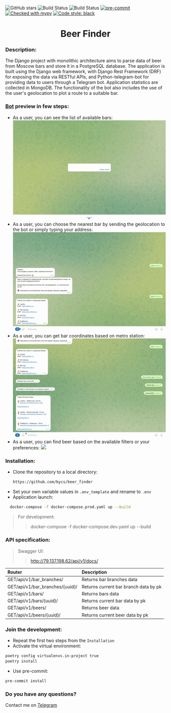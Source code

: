 ![GitHub stars](https://img.shields.io/github/stars/bycs/beer_finder?style=social)
![Build Status](https://github.com/bycs/beer_finder/actions/workflows/test.yml/badge.svg?branch=master)
![Build Status](https://github.com/bycs/beer_finder/actions/workflows/linter.yml/badge.svg?branch=master)
[![pre-commit](https://img.shields.io/badge/pre--commit-enabled-brightgreen?logo=pre-commit)](https://github.com/pre-commit/pre-commit)
[![Checked with mypy](http://www.mypy-lang.org/static/mypy_badge.svg)](http://mypy-lang.org/)
[![Code style: black](https://img.shields.io/badge/code%20style-black-000000.svg)](https://github.com/psf/black)
<h1 align="center">Beer Finder</h1>

### Description:
The Django project with monolithic architecture aims to parse data of beer 
from Moscow bars and store it in a PostgreSQL database. 
The application is built using the Django web framework, with Django Rest Framework 
(DRF) for exposing the data via RESTful APIs, and Python-telegram-bot for providing 
data to users through a Telegram bot. Application statistics are collected in MongoDB.
The functionality of the bot also includes the use of the user's geolocation 
to plot a route to a suitable bar.

### [Bot](https://t.me/BeersFinder_bot) preview in few steps:
* As a user, you can see the list of available bars:
![](readme_files/first_step.gif)
* As a user, you can choose the nearest bar by sending 
the geolocation to the bot or simply typing your address:
![](readme_files/second_step.gif)
* As a user, you can get bar coordinates based on metro station:
![](readme_files/third_step.gif)
* As a user, you can find beer based on the available filters or your preferences:
![](readme_files/last_step.gif)

### Installation:
* Clone the repository to a local directory:
  ```sh
  https://github.com/bycs/beer_finder
  ```
* Set your own variable values in ```.env_template``` and rename to ```.env```
* Application launch:
```sh
  docker-compose -f docker-compose.prod.yaml up --build
  ```
>For development:
> > docker-compose -f docker-compose.dev.yaml up --build

### API specification:
>Swagger UI:
> >http://79.137.198.62/api/v1/docs/

| Router                          | Description                           |
|:--------------------------------|:--------------------------------------|
| GET/api/v1/bar_branches/        | Returns bar branches data             |
| GET/api/v1/bar_branches/{uuid}/ | Returns current bar branch data by pk |
| GET/api/v1/bars/                | Returns bars data                     |
| GET/api/v1/bars/{uuid}/         | Returns current bar data by pk        |
| GET/api/v1/beers/               | Returns beer data                     |
| GET/api/v1/beers/{uuid}/        | Returns current beer data by pk       |

### Join the development:
* Repeat the first two steps from the ```Installation```
* Activate the virtual environment:
```sh
poetry config virtualenvs.in-project true
poetry install
  ```
* Use pre-commit:
```sh
pre-commit install
  ```

### Do you have any questions?
Contact me on [Telegram](https://t.me/DD506)
